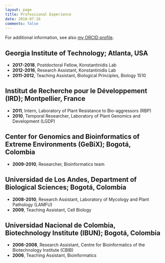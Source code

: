 ```yaml
---
layout: page
title: Professional Experience
date: 2018-07-16
comments: false
---
```


For additional information, see also [my ORCID profile](http://orcid.org/0000-0001-7603-3093).

## Georgia Institute of Technology; Atlanta, USA
- **2017-2018**, Postdoctoral Fellow, Konstantinidis Lab
- **2012-2016**, Research Assistant, Konstantinidis Lab
- **2011-2012**, Teaching Assistant, Biological Principles, Biology 1510

## Institut de Recherche pour le Développement (IRD); Montpellier, France
- **2011**, Intern, Laboratory of Plant Resistance to Bio-aggressors (RBP)
- **2010**, Temporal Researcher, Laboratory of Plant Genomics and Development (LGDP)

## Center for Genomics and Bioinformatics of Extreme Environments (GeBiX); Bogotá, Colombia
- **2009-2010**, Researcher, Bioinformatics team

## Universidad de Los Andes, Department of Biological Sciences; Bogotá, Colombia
- **2008-2010**, Research Assistant, Laboratory of Mycology and Plant Pathology (LAMFU)
- **2009**, Teaching Assistant, Cell Biology

## Universidad Nacional de Colombia, Biotechnology Institute (IBUN); Bogotá, Colombia
- **2006-2008**, Research Assistant, Centre for Bioinformatics of the Biotechnology Institute (CBIB)
- **2006**, Teaching Assistant, Bioinformatics
